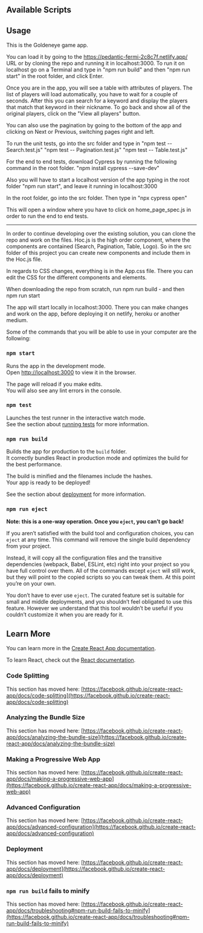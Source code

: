 ## Available Scripts

## Usage

This is the Goldeneye game app.

You can load it by going to the https://pedantic-fermi-2c8c7f.netlify.app/ URL or by cloning the repo and running it in localhost:3000.
To run it on localhost go on a Terminal and type in "npm run build" and then "npm run start" in the root folder, and click Enter.

Once you are in the app, you will see a table with attributes of players. The list of players will load automatically, you have to wait for a couple of seconds. After this you can search for a keyword and display the players that match that keyword in their nickname.
To go back and show all of the original players, click on the "View all players" button.

You can also use the pagination by going to the bottom of the app and clicking on Next or Previous, switching pages right and left.

To run the unit tests, go into the src folder and type in 
"npm test -- Search.test.js"
"npm test -- Pagination.test.js"
"npm test -- Table.test.js"

For the end to end tests, download Cypress by running the following command in the root folder.
"npm install cypress --save-dev"

Also you will have to start a localhost version of the app typing in the root folder "npm run start", and leave it running in localhost:3000

In the root folder, go into the src folder.
Then type in "npx cypress open"

This will open a window where you have to click on home_page_spec.js in order to run the end to end tests.

---------

In order to continue developing over the existing solution, you can clone the repo and work on the files.
Hoc.js is the high order component, where the components are contained (Search, Pagination, Table, Logo).
So in the src folder of this project you can create new components and include them in the Hoc.js file.

In regards to CSS changes, everything is in the App.css file. 
There you can edit the CSS for the different components and elements.

When downloading the repo from scratch, run
npm run build -
and then
npm run start

The app will start locally in localhost:3000.
There you can make changes and work on the app, before deploying it on netlify, heroku or another medium.

Some of the commands that you will be able to use in your computer are the following:

### `npm start`

Runs the app in the development mode.\
Open [http://localhost:3000](http://localhost:3000) to view it in the browser.

The page will reload if you make edits.\
You will also see any lint errors in the console.

### `npm test`

Launches the test runner in the interactive watch mode.\
See the section about [running tests](https://facebook.github.io/create-react-app/docs/running-tests) for more information.

### `npm run build`

Builds the app for production to the `build` folder.\
It correctly bundles React in production mode and optimizes the build for the best performance.

The build is minified and the filenames include the hashes.\
Your app is ready to be deployed!

See the section about [deployment](https://facebook.github.io/create-react-app/docs/deployment) for more information.

### `npm run eject`

**Note: this is a one-way operation. Once you `eject`, you can’t go back!**

If you aren’t satisfied with the build tool and configuration choices, you can `eject` at any time. This command will remove the single build dependency from your project.

Instead, it will copy all the configuration files and the transitive dependencies (webpack, Babel, ESLint, etc) right into your project so you have full control over them. All of the commands except `eject` will still work, but they will point to the copied scripts so you can tweak them. At this point you’re on your own.

You don’t have to ever use `eject`. The curated feature set is suitable for small and middle deployments, and you shouldn’t feel obligated to use this feature. However we understand that this tool wouldn’t be useful if you couldn’t customize it when you are ready for it.

## Learn More

You can learn more in the [Create React App documentation](https://facebook.github.io/create-react-app/docs/getting-started).

To learn React, check out the [React documentation](https://reactjs.org/).

### Code Splitting

This section has moved here: [https://facebook.github.io/create-react-app/docs/code-splitting](https://facebook.github.io/create-react-app/docs/code-splitting)

### Analyzing the Bundle Size

This section has moved here: [https://facebook.github.io/create-react-app/docs/analyzing-the-bundle-size](https://facebook.github.io/create-react-app/docs/analyzing-the-bundle-size)

### Making a Progressive Web App

This section has moved here: [https://facebook.github.io/create-react-app/docs/making-a-progressive-web-app](https://facebook.github.io/create-react-app/docs/making-a-progressive-web-app)

### Advanced Configuration

This section has moved here: [https://facebook.github.io/create-react-app/docs/advanced-configuration](https://facebook.github.io/create-react-app/docs/advanced-configuration)

### Deployment

This section has moved here: [https://facebook.github.io/create-react-app/docs/deployment](https://facebook.github.io/create-react-app/docs/deployment)

### `npm run build` fails to minify

This section has moved here: [https://facebook.github.io/create-react-app/docs/troubleshooting#npm-run-build-fails-to-minify](https://facebook.github.io/create-react-app/docs/troubleshooting#npm-run-build-fails-to-minify)
